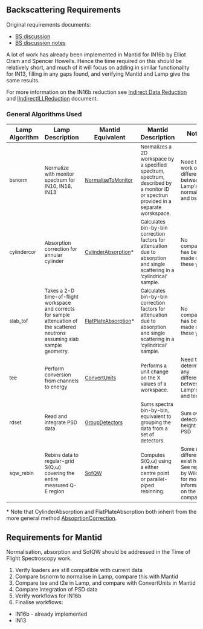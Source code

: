 ## Backscattering Requirements

Original requirements documents:
 * [BS discussion](TOF_and_BS/Bastille_TOF_Discussion_Doc_020415.pdf)
 * [BS discussion notes](TOF_and_BS/Bastille_TOF_Discussion_Notes_020415.pdf)

A lot of work has already been implemented in Mantid for IN16b by Elliot Oram and Spencer Howells. Hence the time required on this should be relatively short, and much of it will focus on adding in similar functionality for IN13, filling in any gaps found, and verifying Mantid and Lamp give the same results.

For more information on the IN16b reduction see [Indirect Data Reduction](http://docs.mantidproject.org/nightly/interfaces/Indirect_DataReduction.html) and [IIndirectILLReduction](http://docs.mantidproject.org/nightly/algorithms/IndirectILLReduction-v1.html) document.

### General Algorithms Used

| Lamp Algorithm | Lamp Description | Mantid Equivalent | Mantid Description | Notes |
|---|---|---|---|---|
| <sub> bsnorm | <sub> Normalize with monitor spectrum for IN10, IN16, IN13 | <sub> [NormaliseToMonitor](http://docs.mantidproject.org/nightly/algorithms/NormaliseToMonitor-v1.html) | <sub> Normalizes a 2D workspace by a specified spectrum, spectrum, described by a monitor ID or spectrun provided in a separate worskspace. | <sub> Need to work out differences between Lamp's normalise and bsnorm |
| <sub> cylindercor | <sub> Absorption correction for annular cylinder | <sub> [CylinderAbsorption](http://docs.mantidproject.org/nightly/algorithms/CylinderAbsorption)* | <sub> Calculates bin-by-bin correction factors for attenuation due to absorption and single scattering in a ‘cylindrical’ sample. | <sub> No comparison has been made of these yet. |
| <sub> slab_tof | <sub> Takes a 2-D time-of-flight workspace and corrects for sample attenuation of the scattered neutrons assuming slab sample geometry.  | <sub> [FlatPlateAbsorption](http://docs.mantidproject.org/nightly/algorithms/FlatPlateAbsorption)* | <sub>  Calculates bin-by-bin correction factors for attenuation due to absorption and single scattering in a ‘cylindrical’ sample. | <sub> No comparison has been made of these yet. |
| <sub> tee | <sub> Perform conversion from channels to energy | <sub> [ConvertUnits](http://docs.mantidproject.org/nightly/algorithms/ConvertUnits-v1.html) | <sub> Performs a unit change on the X values of a workspace. | <sub> Need to determine any differences between Lamp's t2e and tee |
| <sub> rdset| <sub> Read and integrate PSD data | <sub> [GroupDetectors](http://docs.mantidproject.org/nightly/algorithms/GroupDetectors-v2.html)| <sub> Sums spectra bin-by-bin, equivalent to grouping the data from a set of detectors. | <sub> Sum over detector height of PSD |
| <sub> sqw_rebin | <sub> Rebins data to regular-grid S(Q,&#969;) covering the entire measured Q-E region | <sub> [SofQW](http://docs.mantidproject.org/nightly/algorithms/SofQW-v1.html) | <sub> Computes S(Q,&#969;) using a either centre point or parallel-piped rebinning. | <sub> Some minor differences exist here. See report by Wilcke for more information on the comparison. |

\* Note that CylinderAbsorption and FlatPlateAbsorption both inherit from the more general method [AbsoprtionCorrection](http://docs.mantidproject.org/nightly/algorithms/AbsorptionCorrection).

## Requirements for Mantid

Normalisation, absorption and SofQW should be addressed in the Time of Flight Spectroscopy work.

1. Verify loaders are still compatible with current data
1. Compare bsnorm to normalise in Lamp, compare this with Mantid
1. Compare tee and t2e in Lamp, and compare with ConvertUnits in Mantid
1. Compare integration of PSD data
1. Verify workflows for IN16b
1. Finalise workflows:
 * IN16b - already implemented
 * IN13
